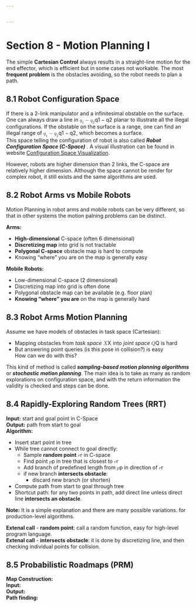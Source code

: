 ```yaml
---


---
```


<h1 id="section-8---motion-planning-i">Section 8 - Motion Planning I</h1>
<p>The simple <strong>Cartesian Control</strong> always results in a straight-line motion for the end effector, which is efficient but in some cases not workable. The most <strong>frequent problem</strong> is the obstacles avoiding, so the robot needs to plan a path.</p>
<h2 id="robot-configuration-space">8.1 Robot Configuration Space</h2>
<p>If there is a 2-link manipulator and a infinitesimal obstable on the surface. One can always draw a line in <span class="katex--inline"><span class="katex"><span class="katex-mathml"><math><semantics><mrow><msub><mi>q</mi><mn>1</mn></msub><mo>−</mo><msub><mi>q</mi><mn>2</mn></msub></mrow><annotation encoding="application/x-tex">q_1-q_2</annotation></semantics></math></span><span class="katex-html" aria-hidden="true"><span class="base"><span class="strut" style="height: 0.77777em; vertical-align: -0.19444em;"></span><span class="mord"><span class="mord mathit" style="margin-right: 0.03588em;">q</span><span class="msupsub"><span class="vlist-t vlist-t2"><span class="vlist-r"><span class="vlist" style="height: 0.301108em;"><span class="" style="top: -2.55em; margin-left: -0.03588em; margin-right: 0.05em;"><span class="pstrut" style="height: 2.7em;"></span><span class="sizing reset-size6 size3 mtight"><span class="mord mtight">1</span></span></span></span><span class="vlist-s">​</span></span><span class="vlist-r"><span class="vlist" style="height: 0.15em;"><span class=""></span></span></span></span></span></span><span class="mspace" style="margin-right: 0.222222em;"></span><span class="mbin">−</span><span class="mspace" style="margin-right: 0.222222em;"></span></span><span class="base"><span class="strut" style="height: 0.625em; vertical-align: -0.19444em;"></span><span class="mord"><span class="mord mathit" style="margin-right: 0.03588em;">q</span><span class="msupsub"><span class="vlist-t vlist-t2"><span class="vlist-r"><span class="vlist" style="height: 0.301108em;"><span class="" style="top: -2.55em; margin-left: -0.03588em; margin-right: 0.05em;"><span class="pstrut" style="height: 2.7em;"></span><span class="sizing reset-size6 size3 mtight"><span class="mord mtight">2</span></span></span></span><span class="vlist-s">​</span></span><span class="vlist-r"><span class="vlist" style="height: 0.15em;"><span class=""></span></span></span></span></span></span></span></span></span></span> planar to illustrate all the illegal configurations. If the obstable on the surface is a range, one can find an illegal range of <span class="katex--inline"><span class="katex"><span class="katex-mathml"><math><semantics><mrow><msub><mi>q</mi><mn>1</mn></msub><mo>−</mo><msub><mi>q</mi><mn>2</mn></msub></mrow><annotation encoding="application/x-tex">q_1-q_2</annotation></semantics></math></span><span class="katex-html" aria-hidden="true"><span class="base"><span class="strut" style="height: 0.77777em; vertical-align: -0.19444em;"></span><span class="mord"><span class="mord mathit" style="margin-right: 0.03588em;">q</span><span class="msupsub"><span class="vlist-t vlist-t2"><span class="vlist-r"><span class="vlist" style="height: 0.301108em;"><span class="" style="top: -2.55em; margin-left: -0.03588em; margin-right: 0.05em;"><span class="pstrut" style="height: 2.7em;"></span><span class="sizing reset-size6 size3 mtight"><span class="mord mtight">1</span></span></span></span><span class="vlist-s">​</span></span><span class="vlist-r"><span class="vlist" style="height: 0.15em;"><span class=""></span></span></span></span></span></span><span class="mspace" style="margin-right: 0.222222em;"></span><span class="mbin">−</span><span class="mspace" style="margin-right: 0.222222em;"></span></span><span class="base"><span class="strut" style="height: 0.625em; vertical-align: -0.19444em;"></span><span class="mord"><span class="mord mathit" style="margin-right: 0.03588em;">q</span><span class="msupsub"><span class="vlist-t vlist-t2"><span class="vlist-r"><span class="vlist" style="height: 0.301108em;"><span class="" style="top: -2.55em; margin-left: -0.03588em; margin-right: 0.05em;"><span class="pstrut" style="height: 2.7em;"></span><span class="sizing reset-size6 size3 mtight"><span class="mord mtight">2</span></span></span></span><span class="vlist-s">​</span></span><span class="vlist-r"><span class="vlist" style="height: 0.15em;"><span class=""></span></span></span></span></span></span></span></span></span></span>, which becomes a surface.<br>
This space telling the configuration of robot is also called <em><strong>Robot Configuration Space (C-Space)</strong></em> . A visual illustration can be found in website <a href="https://robotics.cs.unc.edu/education/c-space/">Configuration Space Visualization</a>.</p>
<p>However, robots are higher dimension than 2 links, the C-space are relatively higher dimension. Although the space cannot be render for complex robot, it still exists and the same algorithms are used.</p>
<h2 id="robot-arms-vs-mobile-robots">8.2 Robot Arms vs Mobile Robots</h2>
<p>Motion Planning in robot arms and mobile robots can be very different, so that in other systems the motion palning problems can be distinct.</p>
<p><strong>Arms:</strong></p>
<ul>
<li><strong>High-dimensional</strong> C-space (often 6 dimensional)</li>
<li><strong>Discretizing map</strong> into grid is not tractable</li>
<li><strong>Polygonal C-space</strong> obstacle map is hard to compute</li>
<li>Knowing “where” you are on the map is generally easy</li>
</ul>
<p><strong>Mobile Robots:</strong></p>
<ul>
<li>Low-dimensional C-space (2 dimensional)</li>
<li>Discretizing map into grid is often done</li>
<li>Polygonal obstacle map can be available (e.g. floor plan)</li>
<li><strong>Knowing “where” you are</strong> on the map is generally hard</li>
</ul>
<h2 id="robot-arms-motion-planning">8.3 Robot Arms Motion Planning</h2>
<p>Assume we have models of obstacles in task space (Cartesian):</p>
<ul>
<li>Mapping obstacles from <em>task space</em> <span class="katex--inline"><span class="katex"><span class="katex-mathml"><math><semantics><mrow><mi>X</mi></mrow><annotation encoding="application/x-tex">X</annotation></semantics></math></span><span class="katex-html" aria-hidden="true"><span class="base"><span class="strut" style="height: 0.68333em; vertical-align: 0em;"></span><span class="mord mathit" style="margin-right: 0.07847em;">X</span></span></span></span></span> into <em>joint space</em> <span class="katex--inline"><span class="katex"><span class="katex-mathml"><math><semantics><mrow><mi>Q</mi></mrow><annotation encoding="application/x-tex">Q</annotation></semantics></math></span><span class="katex-html" aria-hidden="true"><span class="base"><span class="strut" style="height: 0.87777em; vertical-align: -0.19444em;"></span><span class="mord mathit">Q</span></span></span></span></span> is hard</li>
<li>But answering point queries (is this pose in collision?) is easy<br>
How can we do with this?</li>
</ul>
<p>This kind of method is called <em><strong>sampling-based motion planning algorithms</strong></em> or <em><strong>stochastic motion planning</strong></em>. The main idea is to take as many as random explorations on configuration space, and with the return information the validity is checked and steps can be done.</p>
<h2 id="rapidly-exploring-random-trees-rrt">8.4 Rapidly-Exploring Random Trees (RRT)</h2>
<p><strong>Input:</strong> start and goal point in C-Space<br>
<strong>Output:</strong> path from start to goal<br>
<strong>Algorithm:</strong></p>
<ul>
<li>Insert start point in tree</li>
<li>While tree cannot connect to goal directly:
<ul>
<li>Sample <strong>random point</strong> <span class="katex--inline"><span class="katex"><span class="katex-mathml"><math><semantics><mrow><mi>r</mi></mrow><annotation encoding="application/x-tex">r</annotation></semantics></math></span><span class="katex-html" aria-hidden="true"><span class="base"><span class="strut" style="height: 0.43056em; vertical-align: 0em;"></span><span class="mord mathit" style="margin-right: 0.02778em;">r</span></span></span></span></span> in C-space</li>
<li>Find point <span class="katex--inline"><span class="katex"><span class="katex-mathml"><math><semantics><mrow><mi>p</mi></mrow><annotation encoding="application/x-tex">p</annotation></semantics></math></span><span class="katex-html" aria-hidden="true"><span class="base"><span class="strut" style="height: 0.625em; vertical-align: -0.19444em;"></span><span class="mord mathit">p</span></span></span></span></span> in tree that is closest to <span class="katex--inline"><span class="katex"><span class="katex-mathml"><math><semantics><mrow><mi>r</mi></mrow><annotation encoding="application/x-tex">r</annotation></semantics></math></span><span class="katex-html" aria-hidden="true"><span class="base"><span class="strut" style="height: 0.43056em; vertical-align: 0em;"></span><span class="mord mathit" style="margin-right: 0.02778em;">r</span></span></span></span></span></li>
<li>Add branch of predefined length from <span class="katex--inline"><span class="katex"><span class="katex-mathml"><math><semantics><mrow><mi>p</mi></mrow><annotation encoding="application/x-tex">p</annotation></semantics></math></span><span class="katex-html" aria-hidden="true"><span class="base"><span class="strut" style="height: 0.625em; vertical-align: -0.19444em;"></span><span class="mord mathit">p</span></span></span></span></span> in direction of <span class="katex--inline"><span class="katex"><span class="katex-mathml"><math><semantics><mrow><mi>r</mi></mrow><annotation encoding="application/x-tex">r</annotation></semantics></math></span><span class="katex-html" aria-hidden="true"><span class="base"><span class="strut" style="height: 0.43056em; vertical-align: 0em;"></span><span class="mord mathit" style="margin-right: 0.02778em;">r</span></span></span></span></span></li>
<li>if new branch <strong>intersects obstacle</strong>:
<ul>
<li>discard new branch (or shorten)</li>
</ul>
</li>
</ul>
</li>
<li>Compute path from start to goal through tree</li>
<li>Shortcut path: for any two points in path, add direct line unless direct line <strong>intersects an obstacle</strong>.</li>
</ul>
<p><strong>Note:</strong> It is a simple explanation and there are many possible variations.	 for production-level algorithms.</p>
<p><strong>Extenal call</strong> - <strong>random point</strong>: call a random function, easy for high-level program language.<br>
<strong>Extenal call</strong> - <strong>intersects obstacle</strong>: it is done by discretizing line, and then checking individual points for collision.</p>
<h2 id="probabilistic-roadmaps-prm">8.5 Probabilistic Roadmaps (PRM)</h2>
<p><strong>Map Construction:</strong><br>
<strong>Input:</strong><br>
<strong>Output:</strong><br>
<strong>Path finding:</strong></p>

